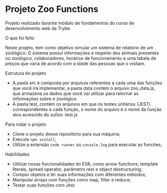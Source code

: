 # Projeto Zoo Functions 

Projeto realizado durante módulo de fundamentos do curso de desenvolvimento web da Trybe.

  <summary>O que foi feito</summary>

  <p>
  Neste projeto, tem como objetivo simular um sistema de relatório de um zoológico. O sistema possui informações a respeito dos animais presentes no zoológico, colaboradores, horários de funcionamento e uma tabela de preços que varia de acordo com a idade das pessoas que o visitam.
  </p> 

  <summary>Estrutura do projeto</summary>

  - A pasta src é composta por arquivos referentes a cada uma das funções que você irá implementar, a pasta data contém o arquivo zoo_data.js, que armazena os dados que você vai utilizar para retornar as informações sobre o zoológico.
  - A pasta test, contém os arquivos em que os testes unitários (JEST) correspondentes a cada função, o nome do arquivo é o nome da função alvo acrescido do sufixo .test.js

  <summary>Para rodar o projeto</summary>

  - Clone o projeto desse repositório para sua máquina;
  - Execute ```npm install```;
  - Utilize a extensão ```code runner``` ou ```console.log``` para executar as funcões;



  <summary>Habilidades</summary>

  - Utilizar novas funcionalidades do ES6, como arrow functions, template literals, spread operator, parâmetro rest e object destructuring;
  - Compor objetos e ler suas informações com diferentes métodos;
  - Manipular arrays com funções como map, filter e reduce;
  - Testar suas funções com Jest.


